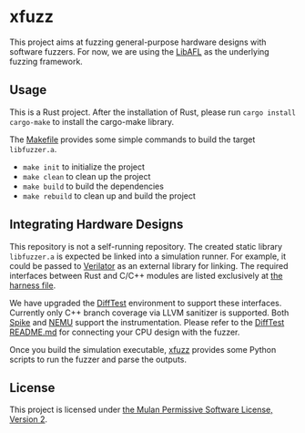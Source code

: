 # xfuzz

This project aims at fuzzing general-purpose hardware designs with software fuzzers.
For now, we are using the [LibAFL](https://github.com/AFLplusplus/LibAFL) as the underlying fuzzing framework.

## Usage

This is a Rust project. After the installation of Rust, please run `cargo install cargo-make` to install the cargo-make library.

The [Makefile](Makefile) provides some simple commands to build the target `libfuzzer.a`.

- `make init` to initialize the project
- `make clean` to clean up the project
- `make build` to build the dependencies
- `make rebuild` to clean up and build the project

## Integrating Hardware Designs

This repository is not a self-running repository.
The created static library `libfuzzer.a` is expected be linked into a simulation runner.
For example, it could be passed to [Verilator](https://github.com/verilator/verilator) as an external library for linking.
The required interfaces between Rust and C/C++ modules are listed exclusively at [the harness file](src/harness.rs).

We have upgraded the [DiffTest](https://github.com/OpenXiangShan/difftest) environment to support these interfaces.
Currently only C++ branch coverage via LLVM sanitizer is supported.
Both [Spike](https://github.com/OpenXiangShan/riscv-isa-sim) and [NEMU](https://github.com/OpenXiangShan/NEMU) support the instrumentation.
Please refer to the [DiffTest README.md](https://github.com/OpenXiangShan/difftest/blob/master/README.md) for connecting your CPU design with the fuzzer.

Once you build the simulation executable, [xfuzz](xfuzz) provides some Python scripts to run the fuzzer and parse the outputs.

## License

This project is licensed under [the Mulan Permissive Software License, Version 2](LICENSE).
